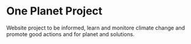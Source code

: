 # One Planet Project
Website project to be informed, learn and monitore climate change and promote good actions and for planet and solutions.
